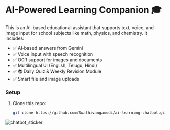# AI-Powered Learning Companion 🎓

This is an AI-based educational assistant that supports text, voice, and image input for school subjects like math, physics, and chemistry. It includes:

- ✅ AI-based answers from Gemini
- ✅ Voice input with speech recognition
- ✅ OCR support for images and documents
- ✅ Multilingual UI (English, Telugu, Hindi)
- ✅ 📚 Daily Quiz & Weekly Revision Module
- ✅ Smart file and image uploads

### Setup
1. Clone this repo:
   ```bash
   git clone https://github.com/Swathivangamudi/ai-learning-chatbot.git

![chatbot_sticker](https://github.com/user-attachments/assets/9e99b7cb-ee97-4cd9-8f8b-1812b28d0d16)
